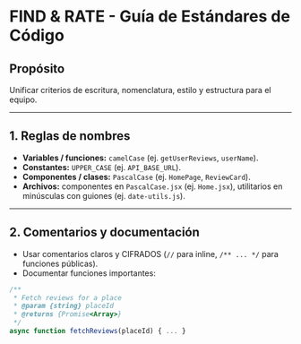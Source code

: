 # FIND & RATE - Guía de Estándares de Código

## Propósito
Unificar criterios de escritura, nomenclatura, estilo y estructura para el equipo.

---

## 1. Reglas de nombres
- **Variables / funciones:** `camelCase` (ej. `getUserReviews`, `userName`).
- **Constantes:** `UPPER_CASE` (ej. `API_BASE_URL`).
- **Componentes / clases:** `PascalCase` (ej. `HomePage`, `ReviewCard`).
- **Archivos:** componentes en `PascalCase.jsx` (ej. `Home.jsx`), utilitarios en minúsculas con guiones (ej. `date-utils.js`).

---

## 2. Comentarios y documentación
- Usar comentarios claros y CIFRADOS (`//` para inline, `/** ... */` para funciones públicas).
- Documentar funciones importantes:
```js
/**
 * Fetch reviews for a place
 * @param {string} placeId
 * @returns {Promise<Array>}
 */
async function fetchReviews(placeId) { ... }
